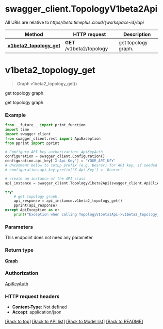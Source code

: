 # swagger_client.TopologyV1beta2Api

All URIs are relative to *https//beta.timeplus.cloud/{workspace-id}/api*

Method | HTTP request | Description
------------- | ------------- | -------------
[**v1beta2_topology_get**](TopologyV1beta2Api.md#v1beta2_topology_get) | **GET** /v1beta2/topology | get topology graph.

# **v1beta2_topology_get**
> Graph v1beta2_topology_get()

get topology graph.

get topology graph.

### Example
```python
from __future__ import print_function
import time
import swagger_client
from swagger_client.rest import ApiException
from pprint import pprint

# Configure API key authorization: ApiKeyAuth
configuration = swagger_client.Configuration()
configuration.api_key['X-Api-Key'] = 'YOUR_API_KEY'
# Uncomment below to setup prefix (e.g. Bearer) for API key, if needed
# configuration.api_key_prefix['X-Api-Key'] = 'Bearer'

# create an instance of the API class
api_instance = swagger_client.TopologyV1beta2Api(swagger_client.ApiClient(configuration))

try:
    # get topology graph.
    api_response = api_instance.v1beta2_topology_get()
    pprint(api_response)
except ApiException as e:
    print("Exception when calling TopologyV1beta2Api->v1beta2_topology_get: %s\n" % e)
```

### Parameters
This endpoint does not need any parameter.

### Return type

[**Graph**](Graph.md)

### Authorization

[ApiKeyAuth](../README.md#ApiKeyAuth)

### HTTP request headers

 - **Content-Type**: Not defined
 - **Accept**: application/json

[[Back to top]](#) [[Back to API list]](../README.md#documentation-for-api-endpoints) [[Back to Model list]](../README.md#documentation-for-models) [[Back to README]](../README.md)

